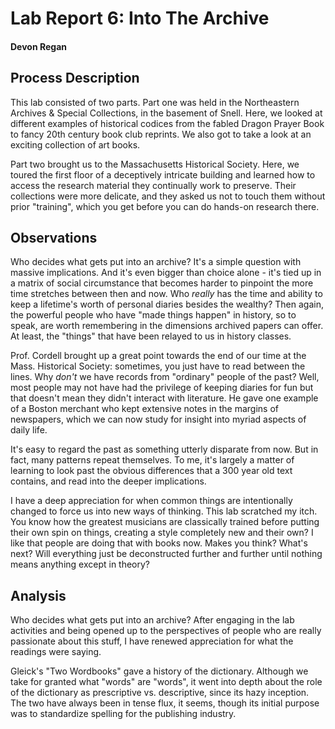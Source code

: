 # Lab Report 6: Into The Archive

#### Devon Regan

## Process Description

This lab consisted of two parts. Part one was held in the Northeastern Archives & Special Collections, in the basement of Snell. Here, we looked at different examples of historical codices from the fabled Dragon Prayer Book to fancy 20th century book club reprints. We also got to take a look at an exciting collection of art books.

Part two brought us to the Massachusetts Historical Society. Here, we toured the first floor of a deceptively intricate building and learned how to access the research material they continually work to preserve. Their collections were more delicate, and they asked us not to touch them without prior "training", which you get before you can do hands-on research there.

## Observations

Who decides what gets put into an archive? It's a simple question with massive implications. And it's even bigger than choice alone - it's tied up in a matrix of social circumstance that becomes harder to pinpoint the more time stretches between then and now. Who *really* has the time and ability to keep a lifetime's worth of personal diaries besides the wealthy? Then again, the powerful people who have "made things happen" in history, so to speak, are worth remembering in the dimensions archived papers can offer. At least, the "things" that have been relayed to us in history classes.

Prof. Cordell brought up a great point towards the end of our time at the Mass. Historical Society: sometimes, you just have to read between the lines. Why *don't* we have records from "ordinary" people of the past? Well, most people may not have had the privilege of keeping diaries for fun but that doesn't mean they didn't interact with literature. He gave one example of a Boston merchant who kept extensive notes in the margins of newspapers, which we can now study for insight into myriad aspects of daily life.

It's easy to regard the past as something utterly disparate from now. But in fact, many patterns repeat themselves. To me, it's largely a matter of learning to look past the obvious differences that a 300 year old text contains, and read into the deeper implications.

I have a deep appreciation for when common things are intentionally changed to force us into new ways of thinking. This lab scratched my itch. You know how the greatest musicians are classically trained before putting their own spin on things, creating a style completely new and their own? I like that people are doing that with books now. Makes you think? What's next? Will everything just be deconstructed further and further until nothing means anything except in theory?

## Analysis

Who decides what gets put into an archive? After engaging in the lab activities and being opened up to the perspectives of people who are really passionate about this stuff, I have renewed appreciation for what the readings were saying.

Gleick's "Two Wordbooks" gave a history of the dictionary. Although we take for granted what "words" are "words", it went into depth about the role of the dictionary as prescriptive vs. descriptive, since its hazy inception. The two have always been in tense flux, it seems, though its initial purpose was to standardize spelling for the publishing industry.
